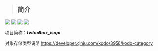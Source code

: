 > ## 简介

![](https://img.shields.io/badge/Language-Python-red)
![](https://img.shields.io/badge/DB-Mysql-green)
![](https://img.shields.io/badge/Tool-Gunicorn-ff69b4)
![](https://img.shields.io/badge/Tool-Supervisor-ff69b4)

项目简称：**_twtoolbox_isapi_**


对象存储类型说明
https://developer.qiniu.com/kodo/3956/kodo-category